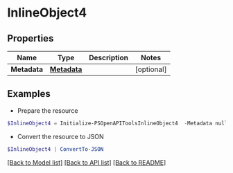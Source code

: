 # InlineObject4
## Properties

Name | Type | Description | Notes
------------ | ------------- | ------------- | -------------
**Metadata** | [**Metadata**](Metadata.md) |  | [optional] 

## Examples

- Prepare the resource
```powershell
$InlineObject4 = Initialize-PSOpenAPIToolsInlineObject4  -Metadata null
```

- Convert the resource to JSON
```powershell
$InlineObject4 | ConvertTo-JSON
```

[[Back to Model list]](../README.md#documentation-for-models) [[Back to API list]](../README.md#documentation-for-api-endpoints) [[Back to README]](../README.md)

